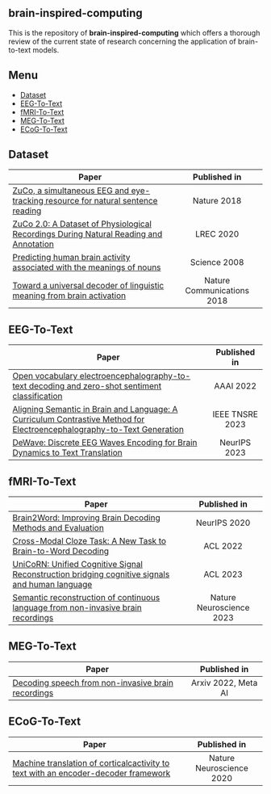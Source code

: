 ## brain-inspired-computing
This is the repository of **brain-inspired-computing** which offers a thorough review of the current state of research concerning the application of brain-to-text models.
## Menu
- [Dataset](#dataset)
- [EEG-To-Text](#eeg-to-text)
- [fMRI-To-Text](#fmri-to-text)
- [MEG-To-Text](#meg-to-text)
- [ECoG-To-Text](#ecog-to-text)

## Dataset
|Paper|Published in|
|---|:---:|
|[ZuCo, a simultaneous EEG and eye-tracking resource for natural sentence reading](http://arxiv.org/abs/1405.4053v2)|Nature 2018|
|[ZuCo 2.0: A Dataset of Physiological Recordings During Natural Reading and Annotation](https://aclanthology.org/2020.lrec-1.18)|LREC 2020|
|[Predicting human brain activity associated with the meanings of nouns](https://www.science.org/doi/10.1126/science.1152876)|Science 2008|
|[Toward a universal decoder of linguistic meaning from brain activation](https://www.nature.com/articles/s41467-018-03068-4)|Nature Communications 2018|

## EEG-To-Text
|Paper|Published in|
|---|:---:|
|[Open vocabulary electroencephalography-to-text decoding and zero-shot sentiment classification](https://ojs.aaai.org/index.php/AAAI/article/view/20472)|AAAI 2022|
|[Aligning Semantic in Brain and Language: A Curriculum Contrastive Method for Electroencephalography-to-Text Generation](https://ieeexplore.ieee.org/document/10248031)|IEEE TNSRE 2023|
|[DeWave: Discrete EEG Waves Encoding for Brain Dynamics to Text Translation](https://arxiv.org/abs/2309.14030)|NeurIPS 2023|

## fMRI-To-Text
|Paper|Published in|
|---|:---:|
|[Brain2Word: Improving Brain Decoding Methods and Evaluation](https://nips.cc/virtual/2020/20629)|NeurIPS 2020|
|[Cross-Modal Cloze Task: A New Task to Brain-to-Word Decoding](https://aclanthology.org/2022.findings-acl.54)|ACL 2022|
|[UniCoRN: Unified Cognitive Signal Reconstruction bridging cognitive signals and human language](https://aclanthology.org/2023.acl-long.741/)|ACL 2023|
|[Semantic reconstruction of continuous language from non-invasive brain recordings](https://www.biorxiv.org/content/10.1101/2022.09.29.509744v1)|Nature Neuroscience 2023|

## MEG-To-Text
|Paper|Published in|
|---|:---:|
|[Decoding speech from non-invasive brain recordings](https://arxiv.org/abs/2208.12266)|Arxiv 2022, Meta AI|

## ECoG-To-Text
|Paper|Published in|
|---|:---:|
|[Machine translation of corticalcactivity to text with an encoder-decoder framework](https://www.biorxiv.org/content/10.1101/708206v1)|Nature Neuroscience 2020|